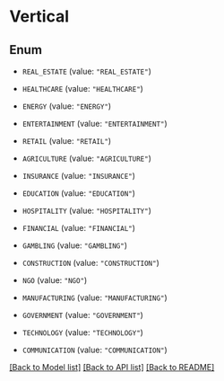 # Vertical

## Enum


* `REAL_ESTATE` (value: `"REAL_ESTATE"`)

* `HEALTHCARE` (value: `"HEALTHCARE"`)

* `ENERGY` (value: `"ENERGY"`)

* `ENTERTAINMENT` (value: `"ENTERTAINMENT"`)

* `RETAIL` (value: `"RETAIL"`)

* `AGRICULTURE` (value: `"AGRICULTURE"`)

* `INSURANCE` (value: `"INSURANCE"`)

* `EDUCATION` (value: `"EDUCATION"`)

* `HOSPITALITY` (value: `"HOSPITALITY"`)

* `FINANCIAL` (value: `"FINANCIAL"`)

* `GAMBLING` (value: `"GAMBLING"`)

* `CONSTRUCTION` (value: `"CONSTRUCTION"`)

* `NGO` (value: `"NGO"`)

* `MANUFACTURING` (value: `"MANUFACTURING"`)

* `GOVERNMENT` (value: `"GOVERNMENT"`)

* `TECHNOLOGY` (value: `"TECHNOLOGY"`)

* `COMMUNICATION` (value: `"COMMUNICATION"`)


[[Back to Model list]](../README.md#documentation-for-models) [[Back to API list]](../README.md#documentation-for-api-endpoints) [[Back to README]](../README.md)


